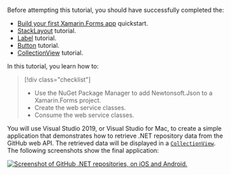 Before attempting this tutorial, you should have successfully completed the:

- [Build your first Xamarin.Forms app](~/get-started/first-app/index.md) quickstart.
- [StackLayout](~/get-started/tutorials/stacklayout/index.yml) tutorial.
- [Label](~/get-started/tutorials/label/index.yml) tutorial.
- [Button](~/get-started/tutorials/button/index.yml) tutorial.
- [CollectionView](~/get-started/tutorials/collectionview/index.yml) tutorial.

In this tutorial, you learn how to:

> [!div class="checklist"]
>
> - Use the NuGet Package Manager to add Newtonsoft.Json to a Xamarin.Forms project.
> - Create the web service classes.
> - Consume the web service classes.

You will use Visual Studio 2019, or Visual Studio for Mac, to create a simple application that demonstrates how to retrieve .NET repository data from the GitHub web API. The retrieved data will be displayed in a [`CollectionView`](xref:Xamarin.Forms.CollectionView). The following screenshots show the final application:

[![Screenshot of GitHub .NET repositories, on iOS and Android.](../images/consume-web-service.png)](../images/consume-web-service-large.png#lightbox)
